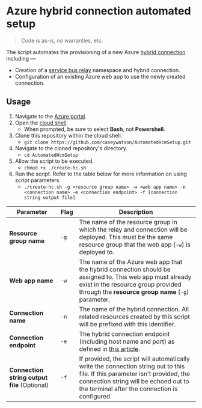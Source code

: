 # Azure hybrid connection automated setup

> Code is as-is, no warranties, etc.

The script automates the provisioning of a new Azure [hybrid connection](https://docs.microsoft.com/en-us/azure/app-service/app-service-hybrid-connections) including —

* Creation of a [service bus relay](https://docs.microsoft.com/en-us/azure/azure-relay/relay-what-is-it) namespace and hybrid connection.
* Configuration of an existing Azure web app to use the newly created connection.

## Usage

1. Navigate to the [Azure portal](https://portal.azure.com).
2. Open the [cloud shell](https://docs.microsoft.com/en-us/azure/cloud-shell/quickstart).
      * When prompted, be sure to select __Bash__, not __Powershell__.
3. Clone this repository within the cloud shell.
      * `git clone https://github.com/caseywatson/AutomatedHcmSetup.git`
4. Navigate to the cloned repository's directory.
      * `cd AutomatedHcmSetup`
5. Allow the script to be executed.
      * `chmod +x ./create-hc.sh`
6. Run the script. Refer to the table below for more information on using script parameters. 
      * `./create-hc.sh -g <resource group name> -w <web app name> -n <connection name> -e <connection endpoint> -f [connection string output file]`
      
| Parameter | Flag | Description |
| --------- | ---- | ----------- |
| __Resource group name__ | `-g` | The name of the resource group in which the relay and connection will be deployed. This must be the same resource group that the web app (`-w`) is deployed to. |
| __Web app name__ | `-w` | The name of the Azure web app that the hybrid connection should be assigned to. This web app must already exist in the resource group provided through the __resource group name__ (`-g`) parameter. |
| __Connection name__ | `-n` | The name of the hybrid connection. All related resources created by this script will be prefixed with this identifier. |
| __Connection endpoint__ | `-e` | The hybrid connection endpoint (including host name and port) as defined in [this article](https://docs.microsoft.com/en-us/azure/app-service/app-service-hybrid-connections#how-it-works). |
| __Connection string output file__ (Optional) | `-f` | If provided, the script will automatically write the connection string out to this file. If this parameter isn't provided, the connection string will be echoed out to the terminal after the connection is configured. |




